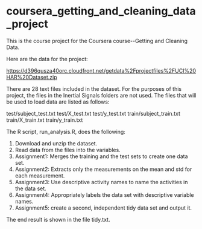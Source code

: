 # coursera_getting_and_cleaning_data_project
This is the course project for the Coursera course--Getting and Cleaning Data. 

Here are the data for the project: 

https://d396qusza40orc.cloudfront.net/getdata%2Fprojectfiles%2FUCI%20HAR%20Dataset.zip

There are 28 text files included in the dataset. For the purposes of this project, the files in the Inertial Signals folders are not used. The files that will be used to load data are listed as follows:

test/subject_test.txt
test/X_test.txt
test/y_test.txt
train/subject_train.txt
train/X_train.txt
train/y_train.txt

The R script, run_analysis.R, does the following:

1. Download and unzip the dataset.
2. Read data from the files into the variables.
3. Assignment1: Merges the training and the test sets to create one data set.
4. Assignment2: Extracts only the measurements on the mean and std for each measurement.
5. Assignment3: Use descriptive activity names to name the activities in the data set.
6. Assignment4: Appropriately labels the data set with descriptive variable names.
7. Assignment5: create a second, independent tidy data set and output it.

The end result is shown in the file tidy.txt.
